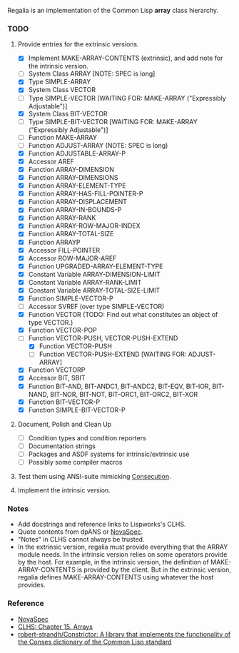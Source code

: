 Regalia is an implementation of the Common Lisp **array** class hierarchy.

### TODO

1. Provide entries for the extrinsic versions.

   + [X] Implement MAKE-ARRAY-CONTENTS (extrinsic), and add note for the intrinsic version.
   + [ ] System Class ARRAY [NOTE: SPEC is long]
   + [X] Type SIMPLE-ARRAY
   + [X] System Class VECTOR
   + [ ] Type SIMPLE-VECTOR [WAITING FOR: MAKE-ARRAY ("Expressibly Adjustable")]
   + [X] System Class BIT-VECTOR
   + [ ] Type SIMPLE-BIT-VECTOR [WAITING FOR: MAKE-ARRAY ("Expressibly Adjustable")]
   + [ ] Function MAKE-ARRAY
   + [ ] Function ADJUST-ARRAY (NOTE: SPEC is long)
   + [X] Function ADJUSTABLE-ARRAY-P
   + [X] Accessor AREF
   + [X] Function ARRAY-DIMENSION
   + [X] Function ARRAY-DIMENSIONS
   + [X] Function ARRAY-ELEMENT-TYPE
   + [X] Function ARRAY-HAS-FILL-POINTER-P
   + [X] Function ARRAY-DISPLACEMENT
   + [X] Function ARRAY-IN-BOUNDS-P
   + [X] Function ARRAY-RANK
   + [X] Function ARRAY-ROW-MAJOR-INDEX
   + [X] Function ARRAY-TOTAL-SIZE
   + [X] Function ARRAYP
   + [X] Accessor FILL-POINTER
   + [X] Accessor ROW-MAJOR-AREF
   + [X] Function UPGRADED-ARRAY-ELEMENT-TYPE 
   + [X] Constant Variable ARRAY-DIMENSION-LIMIT
   + [X] Constant Variable ARRAY-RANK-LIMIT
   + [X] Constant Variable ARRAY-TOTAL-SIZE-LIMIT
   + [X] Function SIMPLE-VECTOR-P
   + [ ] Accessor SVREF (over type SIMPLE-VECTOR)
   + [X] Function VECTOR (TODO: Find out what constitutes an object of type VECTOR.)
   + [X] Function VECTOR-POP
   + [ ] Function VECTOR-PUSH, VECTOR-PUSH-EXTEND
     + [X] Function VECTOR-PUSH
     + [ ] Function VECTOR-PUSH-EXTEND [WAITING FOR: ADJUST-ARRAY]
   + [X] Function VECTORP
   + [X] Accessor BIT, SBIT
   + [X] Function BIT-AND, BIT-ANDC1, BIT-ANDC2, BIT-EQV, BIT-IOR, BIT-NAND, BIT-NOR, BIT-NOT, BIT-ORC1, BIT-ORC2, BIT-XOR
   + [X] Function BIT-VECTOR-P
   + [X] Function SIMPLE-BIT-VECTOR-P

2. Document, Polish and Clean Up

   + [ ] Condition types and condition reporters
   + [ ] Documentation strings 
   + [ ] Packages and ASDF systems for intrinsic/extrinsic use
   + [ ] Possibly some compiler macros 

3. Test them using ANSI-suite mimicking [Consecution](https://github.com/s-expressionists/Consecution/).

4. Implement the intrinsic version.

### Notes

+ Add docstrings and reference links to Lispworks's CLHS. 
+ Quote contents from dpANS or [NovaSpec](https://novaspec.org/cl/).
+ "Notes" in CLHS cannot always be trusted.
+ In the extrinsic version, regalia must provide everything that the ARRAY
  module needs. In the intrinsic version relies on some operators provide by
  the host. For example, in the intrinsic version, the definition of
  MAKE-ARRAY-CONTENTS is provided by the client. But in the extrinsic version,
  regalia defines MAKE-ARRAY-CONTENTS using whatever the host provides.

### Reference

+ [NovaSpec](https://novaspec.org/cl/)
+ [CLHS: Chapter 15. Arrays](https://www.lispworks.com/documentation/lw60/CLHS/Body/15_.htm)
+ [robert-strandh/Constrictor: A library that implements the functionality of the Conses dictionary of the Common Lisp standard](https://github.com/robert-strandh/Constrictor)
